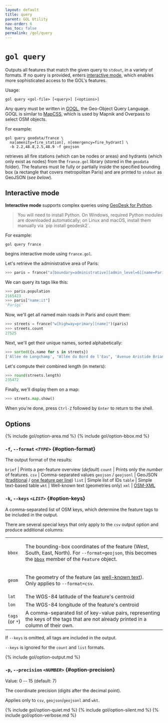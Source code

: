 ```yaml
---
layout: default
title: query
parent: GOL Utility
nav-order: 6
has_toc: false
permalink: /gol/query
---
```


# `gol query`

Outputs all features that match the given query to `stdout`, in a variety of formats. If no query is provided, enters [interactive mode](#interactive-mode), which enables more sophisticated access to the GOL's features.

Usage:

    gol query <gol-file> [<query>] [<options>] 

Any query must be written in [GOQL](../goql), the Geo-Object Query Language. GOQL is similar to [MapCSS](https://wiki.openstreetmap.org/wiki/MapCSS/0.2), which is used by Mapnik and Overpass to select OSM objects.

For example:

    gol query geodata/france \
      na[amenity=fire_station], n[emergency=fire_hydrant] \
      -b 2.2,48.8,2.5,48.9 -f geojson 

retrieves all fire stations (which can be nodes or areas) and hydrants
(which only exist as nodes) from the `france.gol` library (stored in the `geodata`
folder). The features must lie fully or partially inside the specified bounding box (a rectangle that covers metropolitan Paris) and are printed to `stdout` as GeoJSON (*see below*).

## Interactive mode

**Interactive mode** supports complex queries using [GeoDesk for Python](../python). 

<blockquote class="note" markdown="1">
You will need to install Python. On Windows, required Python modules are downloaded automatically; on Linux and macOS, install them manually via `pip install geodesk2`.
</blockquote>

For example:

    gol query france

begins interactive mode using `france.gol`.

Let's retrieve the administrative area of Paris:

```python
>>> paris = france("a[boundary=administrative][admin_level=6][name=Paris]").one
```

We can query its tags like this:

```python
>>> paris.population
2165423
>>> paris["name:it"]
'Parigi'
```

Now, we'll get all named main roads in Paris and count them:

```python
>>> streets = france("w[highway=primary][name]")(paris)
>>> streets.count
27525
```

Next, we'll get their unique names, sorted alphabetically:

```python
>>> sorted({s.name for s in streets})
['Allée de Longchamp', "Allée du Bord de l'Eau", 'Avenue Aristide Briand', ... ]
```

Let's compute their combined length (in meters):

```python
>>> round(streets.length)
235472
```

Finally, we'll display them on a map:

```python
>>> streets.map.show()
```

When you're done, press `Ctrl-Z` followed by `Enter` to return to the shell.


## Options

{% include gol/option-area.md %}
{% include gol/option-bbox.md %}

### `-f`, `--format` <code><em>&lt;TYPE&gt;</em></code> {#option-format}

The output format of the results:

`brief` | Prints a per-feature overview (*default*) 
`count` | Prints only the *number* of features. 
`csv` | Comma-separated values
`geojson` / `geojsonl` | GeoJSON ([traditional](https://geojson.org) / [one feature per line](https://stevage.github.io/ndgeojson/))
`list` | Simple list of IDs 
`table` | Simple text-based table
`wkt` | Well-known text (geometries only)
`xml` | [OSM-XML](https://wiki.openstreetmap.org/wiki/OSM_XML)


### `-k`, `--keys` <code><em>&lt;LIST&gt;</em></code> {#option-keys}

A comma-separated list of OSM keys, which determine the feature tags to be
included in the output.

There are several special keys that only apply to the `csv` output option and produce additional columns:

<table>
  <tr>
    <td><code>bbox</code></td>
    <td markdown="span">

The bounding-box coordinates of the feature (West, South, East, North).
For `--format=geojson`, this becomes the [`bbox`](https://datatracker.ietf.org/doc/html/rfc7946#section-5) member of the `Feature` object.
 
  </td>
</tr>
<tr>
  <td><code>geom</code></td>
  <td>

The geometry of the feature (as <a href="https://en.wikipedia.org/wiki/Well-known_text_representation_of_geometry">well-known text</a>).<br>
          Only applies to <code>--format=csv</code>. 
      </td>
    </tr>
    <tr>
      <td><code>lat</code></td>
      <td>
          The WGS-84 latitude of the feature's centroid
      </td>
    </tr>
    <tr>
      <td><code>lon</code></td>
      <td>
          The WGS-84 longitude of the feature's centroid
      </td>
    </tr>
    <tr>
      <td><code>tags</code><br>(or&nbsp;<code>*</code>)</td>
      <td>
          A comma-separated list of key-value pairs, representing the keys of the tags
          that are not already printed in a column of their own. 
       </td>
    </tr>
  </table>

If `--keys` is omitted, all tags are included in the output.

`--keys` is ignored for the `count` and `list` formats.


{% include gol/option-output.md %}

### `-p`, `--precision` <code><em>&lt;NUMBER&gt;</em></code> {#option-precision}

Value: 0 -- 15 (default: 7)

The coordinate precision (digits after the decimal point).

<!--
<div class="language-plaintext highlighter-rouge">
<pre class="highlight"><code>--precision=<em>0-15</em></code></pre></div>
-->

Applies only to `csv`, `geojson`/`geojsonl` and `wkt`.

{% include gol/option-quiet.md %}
{% include gol/option-silent.md %}
{% include gol/option-verbose.md %}